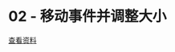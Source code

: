 # 02 - 移动事件并调整大小

[查看资料](https://github.com/jbaysolutions/vue-grid-layout/blob/master/website/docs/.vuepress/components/Example02Events.vue)

<ClientOnly>
<Example02Events></Example02Events>
</ClientOnly>
